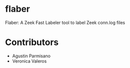 # flaber
Flaber: A Zeek Fast Labeler tool to label Zeek conn.log files

# Contributors

- Agustin Parmisano
- Veronica Valeros
